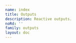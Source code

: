 ```yaml
---
name: index
title: Outputs
description: Reactive outputs.
noRd: ''
family: outputs
layout: doc
---
```

